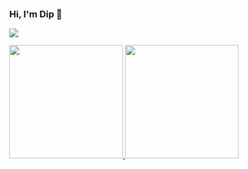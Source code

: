 ### Hi, I'm Dip 👋
<p>
  <a href="https://dipvachhani.tech/">
    <img src="https://user-images.githubusercontent.com/20175372/87330405-d1fbc500-c538-11ea-8dca-55854d681b31.gif"/>
  </a>
</p>

<p float="left">
  <a href="https://dipvachhani.tech/">
    <img src="https://github-readme-stats.aemiej.vercel.app/api?username=DIp15739&show_icons=true&hide_border=true&theme=dark&private=true" height="205"/>
  </a>
  <a href="https://dipvachhani.tech/">
    <img src="https://github-readme-stats.aemiej.vercel.app/api/top-langs/?username=DIp15739&layout=compact&theme=dark&show_icons=true&hide_border=true&private=true" height="205"/>
  </a>
</p>
